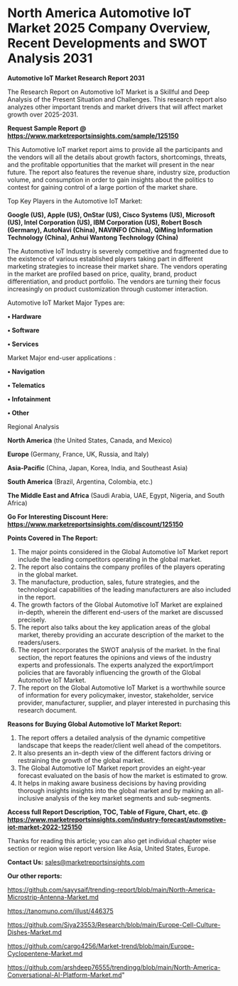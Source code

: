 # North America Automotive IoT Market 2025 Company Overview, Recent Developments and SWOT Analysis 2031

<strong>Automotive IoT Market Research Report 2031</strong>

The Research Report on Automotive IoT Market is a Skillful and Deep Analysis of the Present Situation and Challenges. This research report also analyzes other important trends and market drivers that will affect market growth over 2025-2031.

<strong>Request Sample Report @ <a href=https://www.marketreportsinsights.com/sample/125150>https://www.marketreportsinsights.com/sample/125150</a></strong>

This Automotive IoT market report aims to provide all the participants and the vendors will all the details about growth factors, shortcomings, threats, and the profitable opportunities that the market will present in the near future. The report also features the revenue share, industry size, production volume, and consumption in order to gain insights about the politics to contest for gaining control of a large portion of the market share.

Top Key Players in the Automotive IoT Market:

<strong>Google (US), Apple (US), OnStar (US), Cisco Systems (US), Microsoft (US), Intel Corporation (US), IBM Corporation (US), Robert Bosch (Germany), AutoNavi (China), NAVINFO (China), QiMing Information Technology (China), Anhui Wantong Technology (China)</strong>

The Automotive IoT Industry is severely competitive and fragmented due to the existence of various established players taking part in different marketing strategies to increase their market share. The vendors operating in the market are profiled based on price, quality, brand, product differentiation, and product portfolio. The vendors are turning their focus increasingly on product customization through customer interaction.

Automotive IoT Market Major Types are:

<strong>• Hardware

• Software

• Services</strong>

Market Major end-user applications :

<strong>• Navigation

• Telematics

• Infotainment

• Other</strong>

Regional Analysis

</u><strong><b>North America</b></strong> (the United States, Canada, and Mexico)

<strong><b>Europe </b></strong>(Germany, France, UK, Russia, and Italy)

<strong><b>Asia-Pacific</b></strong> (China, Japan, Korea, India, and Southeast Asia)

<strong><b>South America</b></strong> (Brazil, Argentina, Colombia, etc.)

<strong><b>The Middle East and Africa</b></strong> (Saudi Arabia, UAE, Egypt, Nigeria, and South Africa)

<strong>Go For Interesting Discount Here: <a href=https://www.marketreportsinsights.com/discount/125150>https://www.marketreportsinsights.com/discount/125150</a></strong>

<strong>Points Covered in The Report:</strong>
<ol>
  <li>The major points considered in the Global Automotive IoT Market report include the leading competitors operating in the global market.</li>
  <li>The report also contains the company profiles of the players operating in the global market.</li>
  <li>The manufacture, production, sales, future strategies, and the technological capabilities of the leading manufacturers are also included in the report.</li>
  <li>The growth factors of the Global Automotive IoT Market are explained in-depth, wherein the different end-users of the market are discussed precisely.</li>
  <li>The report also talks about the key application areas of the global market, thereby providing an accurate description of the market to the readers/users.</li>
  <li>The report incorporates the SWOT analysis of the market. In the final section, the report features the opinions and views of the industry experts and professionals. The experts analyzed the export/import policies that are favorably influencing the growth of the Global Automotive IoT Market.</li>
  <li>The report on the Global Automotive IoT Market is a worthwhile source of information for every policymaker, investor, stakeholder, service provider, manufacturer, supplier, and player interested in purchasing this research document.</li>
</ol>
<strong>Reasons for Buying Global Automotive IoT Market Report:</strong>

<ol>
  <li>The report offers a detailed analysis of the dynamic competitive landscape that keeps the reader/client well ahead of the competitors.</li>
  <li>It also presents an in-depth view of the different factors driving or restraining the growth of the global market.</li>
  <li>The Global Automotive IoT Market report provides an eight-year forecast evaluated on the basis of how the market is estimated to grow.</li>
  <li>It helps in making aware business decisions by having providing thorough insights insights into the global market and by making an all-inclusive analysis of the key market segments and sub-segments.</li>
</ol>
<strong>Access full Report Description, TOC, Table of Figure, Chart, etc. @ <a href=https://www.marketreportsinsights.com/industry-forecast/automotive-iot-market-2022-125150>https://www.marketreportsinsights.com/industry-forecast/automotive-iot-market-2022-125150</a></strong>


Thanks for reading this article; you can also get individual chapter wise section or region wise report version like Asia, United States, Europe.

<strong>Contact Us:</strong>
sales@marketreportsinsights.com

<strong>Our other reports:</strong>

<a href=https://github.com/sayysaif/trending-report/blob/main/North-America-Microstrip-Antenna-Market.md>https://github.com/sayysaif/trending-report/blob/main/North-America-Microstrip-Antenna-Market.md</a>

<a href=https://tanomuno.com/illust/446375>https://tanomuno.com/illust/446375</a>

<a href=https://github.com/Siya23553/Research/blob/main/Europe-Cell-Culture-Dishes-Market.md>https://github.com/Siya23553/Research/blob/main/Europe-Cell-Culture-Dishes-Market.md</a>

<a href=https://github.com/cargo4256/Market-trend/blob/main/Europe-Cyclopentene-Market.md>https://github.com/cargo4256/Market-trend/blob/main/Europe-Cyclopentene-Market.md</a>

<a href=https://github.com/arshdeep76555/trendingg/blob/main/North-America-Conversational-AI-Platform-Market.md>https://github.com/arshdeep76555/trendingg/blob/main/North-America-Conversational-AI-Platform-Market.md</a>"
